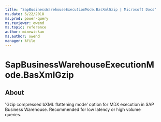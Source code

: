 ```yaml
---
title: "SapBusinessWarehouseExecutionMode.BasXmlGzip | Microsoft Docs"
ms.date: 5/22/2018
ms.prod: power-query
ms.reviewer: owend
ms.topic: reference
author: minewiskan
ms.author: owend
manager: kfile
---
```

# SapBusinessWarehouseExecutionMode.BasXmlGzip

## About
'Gzip compressed bXML flattening mode' option for MDX execution in SAP Business Warehouse. Recommended for low latency or high volume queries.